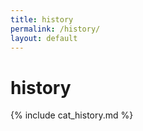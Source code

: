 ```yaml
---
title: history
permalink: /history/
layout: default
---
```


# history

{% include cat_history.md %}

